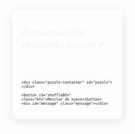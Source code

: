 
<html lang="es">
<head>
  <meta charset="UTF-8" />
  <meta name="viewport" content="width=device-width, initial-scale=1.0"/>
  <title>Rompecabezas del Amor 💖</title>
  <style>
    * {
      margin: 0;
      padding: 0;
      box-sizing: border-box;
    }

    body {
      font-family: 'Arial', sans-serif;
      background: linear-gradient(135deg, #ffafbd, #ffc3a0);
      min-height: 100vh;
      display: flex;
      justify-content: center;
      align-items: center;
      overflow: hidden;
      color: #fff;
      text-align: center;
    }

    .container {
      background: rgba(255, 255, 255, 0.2);
      padding: 30px;
      border-radius: 20px;
      backdrop-filter: blur(10px);
      box-shadow: 0 8px 32px rgba(0, 0, 0, 0.1);
      max-width: 500px;
      width: 90%;
    }

    .title {
      font-size: 2rem;
      margin-bottom: 10px;
      text-shadow: 2px 2px 4px rgba(0, 0, 0, 0.2);
      animation: fadeIn 1s ease;
    }

    .subtitle {
      font-size: 1.1rem;
      margin-bottom: 20px;
      opacity: 0.9;
      animation: slideUp 1.2s ease;
    }

    .puzzle-container {
      display: grid;
      grid-template-columns: repeat(3, 100px);
      grid-template-rows: repeat(3, 100px);
      gap: 2px;
      margin: 20px auto;
      width: 306px;
      height: 306px;
      background: #fff;
      border: 4px solid #fff;
      border-radius: 12px;
      box-shadow: 0 10px 20px rgba(0, 0, 0, 0.2);
      overflow: hidden;
    }

    .piece {
      width: 100px;
      height: 100px;
      background-image: url('https://i.postimg.cc/KvZxhqQM/1742316301125-2.jpg');
      background-size: 300px 300px;
      border: 1px solid #ddd;
      cursor: pointer;
      transition: transform 0.2s ease, box-shadow 0.3s ease;
      border-radius: 6px;
      user-select: none;
    }

    .piece:hover {
      transform: scale(1.05);
      z-index: 10;
      box-shadow: 0 6px 12px rgba(0, 0, 0, 0.2);
    }

    .btn {
      margin-top: 20px;
      padding: 10px 20px;
      font-size: 1rem;
      background: #ff6b9d;
      color: white;
      border: none;
      border-radius: 25px;
      cursor: pointer;
      transition: background 0.3s ease;
    }

    .btn:hover {
      background: #e55a8a;
      transform: translateY(-2px);
    }

    .message {
      margin-top: 15px;
      font-size: 1.3rem;
      font-weight: bold;
      color: #fff;
      text-shadow: 1px 1px 3px rgba(0, 0, 0, 0.5);
      min-height: 30px;
      line-height: 1.4;
    }

    .hearts {
      position: fixed;
      top: 0;
      left: 0;
      width: 100%;
      height: 100%;
      pointer-events: none;
      z-index: -1;
    }

    .heart {
      position: absolute;
      font-size: 1.5rem;
      animation: float 6s infinite ease-in-out;
      opacity: 0.7;
    }

    @keyframes float {
      0% {
        transform: translateY(0) rotate(0deg);
        opacity: 0;
      }
      50% {
        opacity: 0.8;
      }
      100% {
        transform: translateY(-100vh) rotate(360deg);
        opacity: 0;
      }
    }

    @keyframes fadeIn {
      from { opacity: 0; transform: translateY(-20px); }
      to { opacity: 1; transform: translateY(0); }
    }

    @keyframes slideUp {
      from { opacity: 0; transform: translateY(10px); }
      to { opacity: 1; transform: translateY(0); }
    }

    .victory-message {
      animation: pulse 0.7s ease infinite alternate;
    }

    @keyframes pulse {
      from { transform: scale(1); }
      to { transform: scale(1.08); }
    }
  </style>
</head>
<body>
  <div class="container">
    <h1 class="title">Arma nuestro recuerdo juntos 💕</h1>
    <p class="subtitle">Haz clic en una pieza al lado del espacio vacío para moverla.</p>

    <div class="puzzle-container" id="puzzle"></div>

    <button id="shuffleBtn" class="btn">Mezclar de nuevo</button>
    <div id="message" class="message"></div>
  </div>

  <div class="hearts">
    <span class="heart">❤️</span>
    <span class="heart">💖</span>
    <span class="heart">💕</span>
    <span class="heart">💘</span>
    <span class="heart">💓</span>
  </div>

  <script>
    document.addEventListener("DOMContentLoaded", () => {
      const puzzleContainer = document.getElementById("puzzle");
      const shuffleBtn = document.getElementById("shuffleBtn");
      const message = document.getElementById("message");

      const rows = 3;
      const cols = 3;
      const totalPieces = rows * cols;
      let pieces = [];
      let emptyIndex = totalPieces - 1;

      function getBackgroundPosition(row, col) {
        return `-${col * 100}px -${row * 100}px`;
      }

      function createPieces() {
        puzzleContainer.innerHTML = "";
        pieces = [];

        for (let row = 0; row < rows; row++) {
          for (let col = 0; col < cols; col++) {
            const pieceIndex = row * cols + col;
            const piece = document.createElement("div");
            piece.classList.add("piece");

            if (pieceIndex !== emptyIndex) {
              piece.style.backgroundPosition = getBackgroundPosition(row, col);
              piece.dataset.index = pieceIndex;
            } else {
              piece.style.backgroundColor = "#f0f0f0";
              piece.style.border = "1px dashed #ccc";
            }

            piece.dataset.row = row;
            piece.dataset.col = col;

            piece.addEventListener("click", () => {
              if (isAdjacentToEmpty(pieceIndex)) {
                swapPieces(pieceIndex, emptyIndex);
              }
            });

            puzzleContainer.appendChild(piece);
            pieces.push(piece);
          }
        }
      }

      function isAdjacentToEmpty(index) {
        const idx = parseInt(index);
        const row = Math.floor(idx / cols);
        const col = idx % cols;
        const emptyRow = Math.floor(emptyIndex / cols);
        const emptyCol = emptyIndex % cols;

        return (
          (Math.abs(row - emptyRow) === 1 && col === emptyCol) ||
          (Math.abs(col - emptyCol) === 1 && row === emptyRow)
        );
      }

      function swapPieces(index1, index2) {
        const tempBg = pieces[index1].style.backgroundPosition;
        const tempDataset = pieces[index1].dataset.index;

        pieces[index1].style.backgroundPosition = pieces[index2].style.backgroundPosition;
        pieces[index2].style.backgroundPosition = tempBg;

        pieces[index1].dataset.index = pieces[index2].dataset.index;
        pieces[index2].dataset.index = tempDataset;

        emptyIndex = index2;

        checkWin();
      }

      function checkWin() {
        let correct = 0;
        for (let i = 0; i < totalPieces - 1; i++) {
          if (pieces[i].dataset.index == i) correct++;
        }

        if (correct === totalPieces - 1) {
          message.innerHTML = "¡LO LOGRASTE MI AMOOOOOOR!<br>TE AMO MUCHÍSIMO 💖";
          message.classList.add("victory-message");
          confetti();
        } else {
          message.textContent = "";
          message.classList.remove("victory-message");
        }
      }

      function shufflePieces() {
        for (let i = 0; i < 300; i++) {
          const neighbors = [];
          const row = Math.floor(emptyIndex / cols);
          const col = emptyIndex % cols;

          if (row > 0) neighbors.push(emptyIndex - cols);
          if (row < rows - 1) neighbors.push(emptyIndex + cols);
          if (col > 0) neighbors.push(emptyIndex - 1);
          if (col < cols - 1) neighbors.push(emptyIndex + 1);

          const randomNeighbor = neighbors[Math.floor(Math.random() * neighbors.length)];
          swapPieces(randomNeighbor, emptyIndex);
        }
        message.textContent = "";
      }

      function confetti() {
        for (let i = 0; i < 60; i++) {
          const heart = document.createElement("div");
          heart.textContent = ["💖", "💕", "💓", "💘", "💗", "💞"][Math.floor(Math.random() * 6)];
          heart.style.position = "fixed";
          heart.style.fontSize = Math.random() * 25 + 15 + "px";
          heart.style.left = Math.random() * 100 + "vw";
          heart.style.top = "0";
          heart.style.color = "#ff69b4";
          heart.style.pointerEvents = "none";
          heart.style.zIndex = "1000";
          heart.style.userSelect = "none";
          heart.style.opacity = Math.random();
          heart.style.transform = `rotate(${Math.random() * 360}deg)`;

          document.body.appendChild(heart);

          const animation = heart.animate(
            [
              { transform: `translateY(0) rotate(0deg)`, opacity: 1 },
              { transform: `translateY(${window.innerHeight}px) rotate(${Math.random() * 360}deg)`, opacity: 0 }
            ],
            {
              duration: Math.random() * 3000 + 2500,
              easing: "cubic-bezier(0.2, 0.8, 0.8, 0.2)"
            }
          );

          animation.onfinish = () => heart.remove();
        }
      }

      shuffleBtn.addEventListener("click", () => {
        shufflePieces();
        message.textContent = "";
        message.classList.remove("victory-message");
      });

      // Iniciar
      createPieces();
      shufflePieces();
    });
  </script>
</body>
</html>
